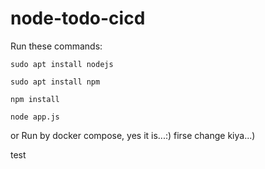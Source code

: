 # node-todo-cicd

Run these commands:


`sudo apt install nodejs`


`sudo apt install npm`


`npm install`

`node app.js`

or Run by docker compose, yes it is...:)
firse change kiya...)

test

